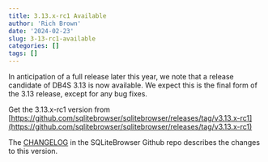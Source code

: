 ```yaml
---
title: 3.13.x-rc1 Available
author: 'Rich Brown'
date: '2024-02-23'
slug: 3-13-rc1-available
categories: []
tags: []
---
```


In anticipation of a full release later this year, we note that a release candidate of DB4S 3.13 is now available.
We expect this is the final form of the 3.13 release,
except for any bug fixes.

Get the 3.13.x-rc1 version from [https://github.com/sqlitebrowser/sqlitebrowser/releases/tag/v3.13.x-rc1](https://github.com/sqlitebrowser/sqlitebrowser/releases/tag/v3.13.x-rc1)

The [CHANGELOG](https://github.com/sqlitebrowser/sqlitebrowser/blob/master/CHANGELOG.md)
in the SQLiteBrowser Github repo describes the changes to this version.
